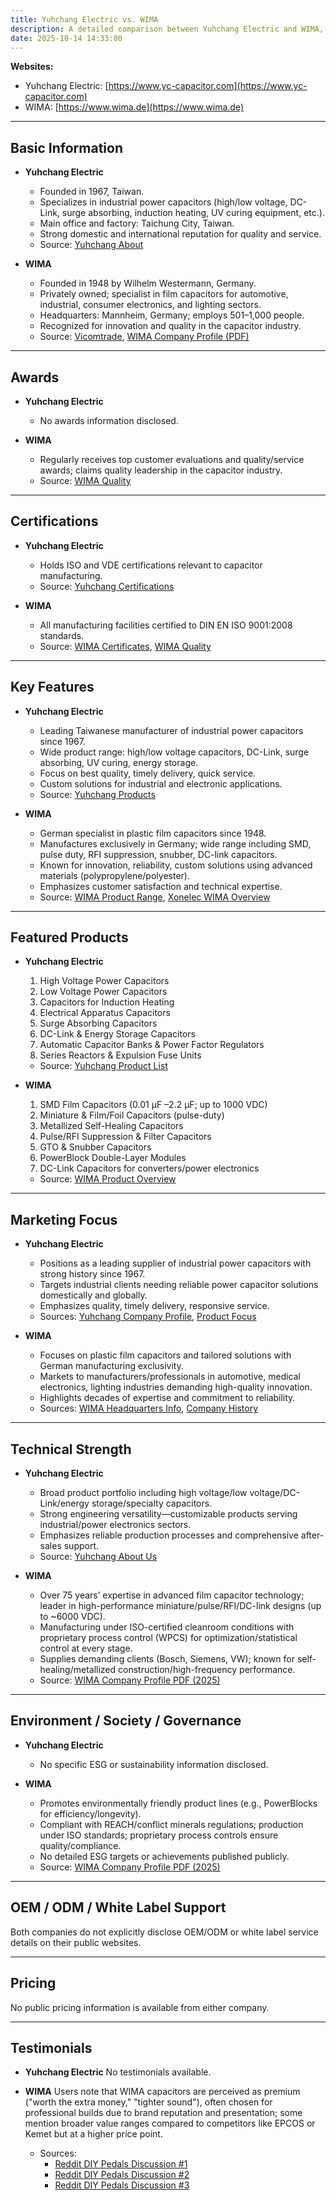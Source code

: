 ```yaml
---
title: Yuhchang Electric vs. WIMA
description: A detailed comparison between Yuhchang Electric and WIMA, two leading capacitor manufacturers, covering their history, products, certifications, and market focus.
date: 2025-10-14 14:33:00
---
```


**Websites:**
- Yuhchang Electric: [https://www.yc-capacitor.com](https://www.yc-capacitor.com)
- WIMA: [https://www.wima.de](https://www.wima.de)

---

## Basic Information

- **Yuhchang Electric**
  - Founded in 1967, Taiwan.
  - Specializes in industrial power capacitors (high/low voltage, DC-Link, surge absorbing, induction heating, UV curing equipment, etc.).
  - Main office and factory: Taichung City, Taiwan.
  - Strong domestic and international reputation for quality and service.
  - Source: [Yuhchang About](https://www.yc-capacitor.com)

- **WIMA**
  - Founded in 1948 by Wilhelm Westermann, Germany.
  - Privately owned; specialist in film capacitors for automotive, industrial, consumer electronics, and lighting sectors.
  - Headquarters: Mannheim, Germany; employs 501–1,000 people.
  - Recognized for innovation and quality in the capacitor industry.
  - Source: [Vicomtrade](https://www.vicomtrade.eu/en/products/passive-electronic-components-resistors-capacitors/wima-gmbh-co-kg), [WIMA Company Profile (PDF)](https://staging.wima.de/wp-content/uploads/media/WIMA-Company-Profile-2023.pdf)

---

## Awards

- **Yuhchang Electric**
  - No awards information disclosed.

- **WIMA**
  - Regularly receives top customer evaluations and quality/service awards; claims quality leadership in the capacitor industry.
  - Source: [WIMA Quality](https://www.wima.de/en/our-product-range/wima-quality/)

---

## Certifications

- **Yuhchang Electric**
  - Holds ISO and VDE certifications relevant to capacitor manufacturing.
  - Source: [Yuhchang Certifications](https://smp.yc-capacitor.com/en/tags/certifications/)

- **WIMA**
  - All manufacturing facilities certified to DIN EN ISO 9001:2008 standards.
  - Source: [WIMA Certificates](https://www.wima.de/en/contact/certificates/), [WIMA Quality](https://www.wima.de/de/produkte/die-wima-qualitaet/)

---

## Key Features

- **Yuhchang Electric**
    - Leading Taiwanese manufacturer of industrial power capacitors since 1967.
    - Wide product range: high/low voltage capacitors, DC-Link, surge absorbing, UV curing, energy storage.
    - Focus on best quality, timely delivery, quick service.
    - Custom solutions for industrial and electronic applications.
    - Source: [Yuhchang Products](https://www.yc-capacitor.com)

- **WIMA**
    - German specialist in plastic film capacitors since 1948.
    - Manufactures exclusively in Germany; wide range including SMD, pulse duty, RFI suppression, snubber, DC-link capacitors.
    - Known for innovation, reliability, custom solutions using advanced materials (polypropylene/polyester).
    - Emphasizes customer satisfaction and technical expertise.
    - Source: [WIMA Product Range](https://www.wima.de/en/), [Xonelec WIMA Overview](https://www.xonelec.com/manufacturer/wima)

---

## Featured Products

- **Yuhchang Electric**
    1. High Voltage Power Capacitors
    2. Low Voltage Power Capacitors
    3. Capacitors for Induction Heating
    4. Electrical Apparatus Capacitors
    5. Surge Absorbing Capacitors
    6. DC-Link & Energy Storage Capacitors
    7. Automatic Capacitor Banks & Power Factor Regulators
    8. Series Reactors & Expulsion Fuse Units
    - Source: [Yuhchang Product List](https://www.yc-capacitor.com/en/product.html)

- **WIMA**
    1. SMD Film Capacitors (0.01 µF –2.2 µF; up to 1000 VDC)
    2. Miniature & Film/Foil Capacitors (pulse-duty)
    3. Metallized Self-Healing Capacitors
    4. Pulse/RFI Suppression & Filter Capacitors
    5. GTO & Snubber Capacitors
    6. PowerBlock Double-Layer Modules
    7. DC-Link Capacitors for converters/power electronics
    - Source: [WIMA Product Overview](https://www.wima.de/en/our-product-range/product-overview/)

---

## Marketing Focus

- **Yuhchang Electric**
   - Positions as a leading supplier of industrial power capacitors with strong history since 1967.
   - Targets industrial clients needing reliable power capacitor solutions domestically and globally.
   - Emphasizes quality, timely delivery, responsive service.
   - Sources: [Yuhchang Company Profile](https://www.yc-capacitor.com/en/company.html), [Product Focus](https://www.yc-capacitor.com/en/product.html)

- **WIMA**
   - Focuses on plastic film capacitors and tailored solutions with German manufacturing exclusivity.
   - Markets to manufacturers/professionals in automotive, medical electronics, lighting industries demanding high-quality innovation.
   - Highlights decades of expertise and commitment to reliability.
   - Sources: [WIMA Headquarters Info](https://www.wima.de/en/wima-group/wima-headquarter/), [Company History](https://www.wima.de/en/wima-group/wima-company-history/)

---

## Technical Strength

- **Yuhchang Electric**
   - Broad product portfolio including high voltage/low voltage/DC-Link/energy storage/specialty capacitors.
   - Strong engineering versatility—customizable products serving industrial/power electronics sectors.
   - Emphasizes reliable production processes and comprehensive after-sales support.
   - Source: [Yuhchang About Us](https://www.yc-capacitor.com/en/)

- **WIMA**
   - Over 75 years’ expertise in advanced film capacitor technology; leader in high-performance miniature/pulse/RFI/DC-link designs (up to ~6000 VDC).
   - Manufacturing under ISO-certified cleanroom conditions with proprietary process control (WPCS) for optimization/statistical control at every stage.
   - Supplies demanding clients (Bosch, Siemens, VW); known for self-healing/metallized construction/high-frequency performance.
   - Source: [WIMA Company Profile PDF (2025)](https://www.wima.de/wp-content/uploads/media/WIMA-Company-Profile-2025.pdf)

---

## Environment / Society / Governance

- **Yuhchang Electric**
   - No specific ESG or sustainability information disclosed.

- **WIMA**
   - Promotes environmentally friendly product lines (e.g., PowerBlocks for efficiency/longevity).
   - Compliant with REACH/conflict minerals regulations; production under ISO standards; proprietary process controls ensure quality/compliance.
   - No detailed ESG targets or achievements published publicly.
   - Source: [WIMA Company Profile PDF (2025)](https://www.wima.de/wp-content/uploads/media/WIMA-Company-Profile-2025.pdf)

---

## OEM / ODM / White Label Support

Both companies do not explicitly disclose OEM/ODM or white label service details on their public websites.

---

## Pricing

No public pricing information is available from either company.

---

## Testimonials

- **Yuhchang Electric**
   No testimonials available.

- **WIMA**
   Users note that WIMA capacitors are perceived as premium ("worth the extra money," "tighter sound"), often chosen for professional builds due to brand reputation and presentation; some mention broader value ranges compared to competitors like EPCOS or Kemet but at a higher price point.
     * Sources:
       * [Reddit DIY Pedals Discussion #1](https://www.reddit.com/r/diypedals/comments/tpst48/wima_capacitors_worth_it/)
       * [Reddit DIY Pedals Discussion #2](https://www.reddit.com/r/diypedals/comments/xvik38/wima_capacitors_are_they_worth_the_price/)
       * [Reddit DIY Pedals Discussion #3](https://www.reddit.com/r/diypedals/comments/bbefva/wima_caps_these_feel_and_look_super_premium/)